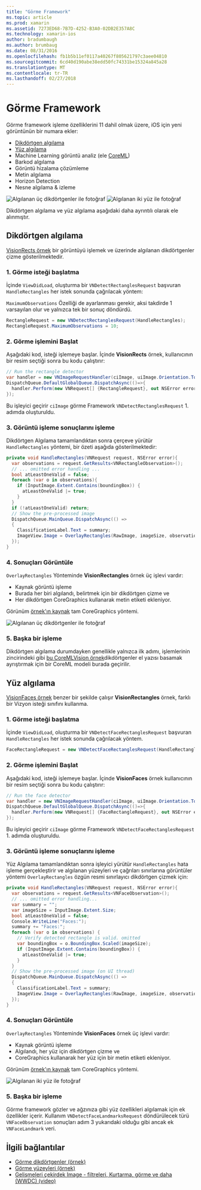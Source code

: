```yaml
---
title: "Görme Framework"
ms.topic: article
ms.prod: xamarin
ms.assetid: 7273ED68-7B7D-4252-B3A0-02DB2E357A8C
ms.technology: xamarin-ios
author: bradumbaugh
ms.author: brumbaug
ms.date: 08/31/2016
ms.openlocfilehash: fb1b5b11ef0117a40267f805621797c3aee04810
ms.sourcegitcommit: 6cd40d190abe38edd50fc74331be15324a845a28
ms.translationtype: MT
ms.contentlocale: tr-TR
ms.lasthandoff: 02/27/2018
---
```

# <a name="vision-framework"></a>Görme Framework

Görme framework işleme özelliklerini 11 dahil olmak üzere, iOS için yeni görüntünün bir numara ekler:

- [Dikdörtgen algılama](#rectangles)
- [Yüz algılama](#faces)
- Machine Learning görüntü analiz (ele [CoreML](~/ios/platform/introduction-to-ios11/coreml.md))
- Barkod algılama
- Görüntü hizalama çözümleme
- Metin algılama
- Horizon Detection
- Nesne algılama & izleme

![Algılanan üç dikdörtgenler ile fotoğraf](vision-images/found-rectangles-tiny.png) ![Algılanan iki yüz ile fotoğraf](vision-images/xamarin-home-faces-tiny.png)

Dikdörtgen algılama ve yüz algılama aşağıdaki daha ayrıntılı olarak ele alınmıştır.

<a name="rectangles" />

## <a name="rectangle-detection"></a>Dikdörtgen algılama

[VisionRects örnek](https://developer.xamarin.com/samples/monotouch/ios11/VisionRectangles/) bir görüntüyü işlemek ve üzerinde algılanan dikdörtgenler çizme gösterilmektedir.

### <a name="1-initialize-the-vision-request"></a>1. Görme isteği başlatma

İçinde `ViewDidLoad`, oluşturma bir `VNDetectRectanglesRequest` başvuran `HandleRectangles` her istek sonunda çağrılacak yöntem:

`MaximumObservations` Özelliği de ayarlanması gerekir, aksi takdirde 1 varsayılan olur ve yalnızca tek bir sonuç döndürdü.

```csharp
RectangleRequest = new VNDetectRectanglesRequest(HandleRectangles);
RectangleRequest.MaximumObservations = 10;
```

### <a name="2-start-the-vision-processing"></a>2. Görme işlemini Başlat

Aşağıdaki kod, isteği işlemeye başlar. İçinde **VisionRects** örnek, kullanıcının bir resim seçtiği sonra bu kodu çalıştırır:

```csharp
// Run the rectangle detector
var handler = new VNImageRequestHandler(ciImage, uiImage.Orientation.ToCGImagePropertyOrientation(), new VNImageOptions());
DispatchQueue.DefaultGlobalQueue.DispatchAsync(()=>{
  handler.Perform(new VNRequest[] {RectangleRequest}, out NSError error);
});
```

Bu işleyici geçirir `ciImage` görme Framework `VNDetectRectanglesRequest` 1. adımda oluşturuldu.

### <a name="3-handle-the-results-of-vision-processing"></a>3. Görüntü işleme sonuçlarını işleme

Dikdörtgen Algılama tamamlandıktan sonra çerçeve yürütür `HandleRectangles` yöntemi, bir özeti aşağıda gösterilmektedir:

```csharp
private void HandleRectangles(VNRequest request, NSError error){
  var observations = request.GetResults<VNRectangleObservation>();
  // ... omitted error handling ...
  bool atLeastOneValid = false;
  foreach (var o in observations){
    if (InputImage.Extent.Contains(boundingBox)) {
      atLeastOneValid |= true;
    }
  }
  if (!atLeastOneValid) return;
  // Show the pre-processed image
  DispatchQueue.MainQueue.DispatchAsync(() =>
  {
    ClassificationLabel.Text = summary;
    ImageView.Image = OverlayRectangles(RawImage, imageSize, observations);
  });
}
```

### <a name="4-display-the-results"></a>4. Sonuçları Görüntüle

`OverlayRectangles` Yönteminde **VisionRectangles** örnek üç işlevi vardır:

- Kaynak görüntü işleme
- Burada her biri algılandı, belirtmek için bir dikdörtgen çizme ve
- Her dikdörtgen CoreGraphics kullanarak metin etiketi ekleniyor.

Görünüm [örnek'ın kaynak](https://developer.xamarin.com/samples/monotouch/ios11/VisionRectangles/) tam CoreGraphics yöntemi.

![Algılanan üç dikdörtgenler ile fotoğraf](vision-images/found-rectangles-phone-sml.png)

### <a name="5-further-processing"></a>5. Başka bir işleme

Dikdörtgen algılama durumdayken genellikle yalnızca ilk adımı, işlemlerinin zincirindeki gibi [bu CoreMLVision örnek](~/ios/platform/introduction-to-ios11/coreml.md#coremlvision)dikdörtgenler el yazısı basamak ayrıştırmak için bir CoreML modeli burada geçirilir.


<a name="faces" />

## <a name="face-detection"></a>Yüz algılama

[VisionFaces örnek](https://developer.xamarin.com/samples/monotouch/ios11/VisionFaces/) benzer bir şekilde çalışır **VisionRectangles** örnek, farklı bir Vizyon isteği sınıfını kullanma.

### <a name="1-initialize-the-vision-request"></a>1. Görme isteği başlatma

İçinde `ViewDidLoad`, oluşturma bir `VNDetectFaceRectanglesRequest` başvuran `HandleRectangles` her istek sonunda çağrılacak yöntem.

```csharp
FaceRectangleRequest = new VNDetectFaceRectanglesRequest(HandleRectangles);
```

### <a name="2-start-the-vision-processing"></a>2. Görme işlemini Başlat

Aşağıdaki kod, isteği işlemeye başlar. İçinde **VisionFaces** örnek kullanıcının bir resim seçtiği sonra bu kodu çalıştırır:

```csharp
// Run the face detector
var handler = new VNImageRequestHandler(ciImage, uiImage.Orientation.ToCGImagePropertyOrientation(), new VNImageOptions());
DispatchQueue.DefaultGlobalQueue.DispatchAsync(()=>{
  handler.Perform(new VNRequest[] {FaceRectangleRequest}, out NSError error);
});
```

Bu işleyici geçirir `ciImage` görme Framework `VNDetectFaceRectanglesRequest` 1. adımda oluşturuldu.

### <a name="3-handle-the-results-of-vision-processing"></a>3. Görüntü işleme sonuçlarını işleme

Yüz Algılama tamamlandıktan sonra işleyici yürütür `HandleRectangles` hata işleme gerçekleştirir ve algılanan yüzeyleri ve çağrıları sınırlarına görüntüler yöntemi `OverlayRectangles` özgün resmi sınırlayıcı dikdörtgen çizmek için:

```csharp
private void HandleRectangles(VNRequest request, NSError error){
  var observations = request.GetResults<VNFaceObservation>();
  // ... omitted error handling...
  var summary = "";
  var imageSize = InputImage.Extent.Size;
  bool atLeastOneValid = false;
  Console.WriteLine("Faces:");
  summary += "Faces:";
  foreach (var o in observations) {
    // Verify detected rectangle is valid. omitted
    var boundingBox = o.BoundingBox.Scaled(imageSize);
    if (InputImage.Extent.Contains(boundingBox)) {
      atLeastOneValid |= true;
    }
  }
  // Show the pre-processed image (on UI thread)
  DispatchQueue.MainQueue.DispatchAsync(() =>
  {
    ClassificationLabel.Text = summary;
    ImageView.Image = OverlayRectangles(RawImage, imageSize, observations);
  });
}
```

### <a name="4-display-the-results"></a>4. Sonuçları Görüntüle

`OverlayRectangles` Yönteminde **VisionFaces** örnek üç işlevi vardır:

- Kaynak görüntü işleme
- Algılandı, her yüz için dikdörtgen çizme ve
- CoreGraphics kullanarak her yüz için bir metin etiketi ekleniyor.

Görünüm [örnek'ın kaynak](https://developer.xamarin.com/samples/monotouch/ios11/VisionFaces/) tam CoreGraphics yöntemi.

![Algılanan iki yüz ile fotoğraf](vision-images/found-faces-phone-sml.png)

### <a name="5-further-processing"></a>5. Başka bir işleme

Görme framework gözler ve ağzınıza gibi yüz özellikleri algılamak için ek özellikler içerir. Kullanım `VNDetectFaceLandmarksRequest` döndürülecek türü `VNFaceObservation` sonuçları adım 3 yukarıdaki olduğu gibi ancak ek `VNFaceLandmark` veri.


## <a name="related-links"></a>İlgili bağlantılar

- [Görme dikdörtgenler (örnek)](https://developer.xamarin.com/samples/monotouch/ios11/VisionRectangles/)
- [Görme yüzeyleri (örnek)](https://developer.xamarin.com/samples/monotouch/ios11/VisionFaces/)
- [Gelişmeleri çekirdek Image - filtreleri, Kurtarma, görme ve daha (WWDC) (video)](https://developer.apple.com/videos/play/wwdc2017/510/)
